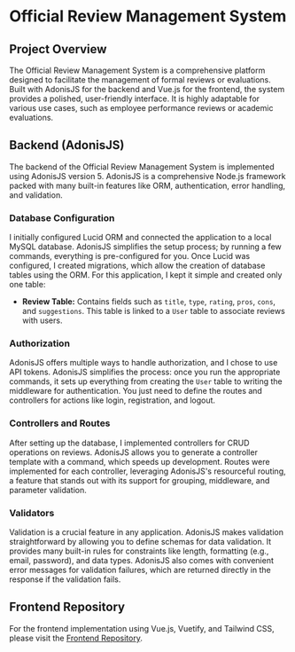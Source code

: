 # Official Review Management System

## Project Overview

The Official Review Management System is a comprehensive platform designed to facilitate the management of formal reviews or evaluations. Built with AdonisJS for the backend and Vue.js for the frontend, the system provides a polished, user-friendly interface. It is highly adaptable for various use cases, such as employee performance reviews or academic evaluations.

## Backend (AdonisJS)

The backend of the Official Review Management System is implemented using AdonisJS version 5. AdonisJS is a comprehensive Node.js framework packed with many built-in features like ORM, authentication, error handling, and validation.

### Database Configuration

I initially configured Lucid ORM and connected the application to a local MySQL database. AdonisJS simplifies the setup process; by running a few commands, everything is pre-configured for you. Once Lucid was configured, I created migrations, which allow the creation of database tables using the ORM. For this application, I kept it simple and created only one table:

- **Review Table:** Contains fields such as `title`, `type`, `rating`, `pros`, `cons`, and `suggestions`. This table is linked to a `User` table to associate reviews with users.

### Authorization

AdonisJS offers multiple ways to handle authorization, and I chose to use API tokens. AdonisJS simplifies the process: once you run the appropriate commands, it sets up everything from creating the `User` table to writing the middleware for authentication. You just need to define the routes and controllers for actions like login, registration, and logout.

### Controllers and Routes

After setting up the database, I implemented controllers for CRUD operations on reviews. AdonisJS allows you to generate a controller template with a command, which speeds up development. Routes were implemented for each controller, leveraging AdonisJS's resourceful routing, a feature that stands out with its support for grouping, middleware, and parameter validation.

### Validators

Validation is a crucial feature in any application. AdonisJS makes validation straightforward by allowing you to define schemas for data validation. It provides many built-in rules for constraints like length, formatting (e.g., email, password), and data types. AdonisJS also comes with convenient error messages for validation failures, which are returned directly in the response if the validation fails.

## Frontend Repository

For the frontend implementation using Vue.js, Vuetify, and Tailwind CSS, please visit the [Frontend Repository](https://github.com/Varunkumar0812/rms-frontend).
